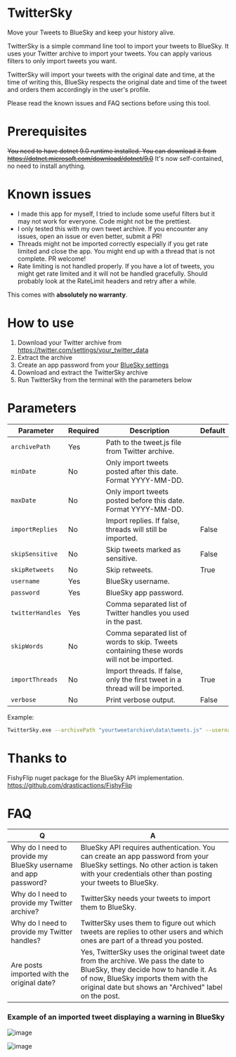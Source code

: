 # TwitterSky

Move your Tweets to BlueSky and keep your history alive.

TwitterSky is a simple command line tool to import your tweets to BlueSky. It uses your Twitter archive to import your tweets. 
You can apply various filters to only import tweets you want.

TwitterSky will import your tweets with the original date and time, at the time of writing this, BlueSky respects the original date and time of the tweet and orders them accordingly in the user's profile.

Please read the known issues and FAQ sections before using this tool.

# Prerequisites
~~You need to have dotnet 9.0 runtime installed. You can download it from https://dotnet.microsoft.com/download/dotnet/9.0~~ It's now self-contained, no need to install anything.

# Known issues
- I made this app for myself, I tried to include some useful filters but it may not work for everyone. Code might not be the prettiest.
- I only tested this with my own tweet archive. If you encounter any issues, open an issue or even better, submit a PR!
- Threads might not be imported correctly especially if you get rate limited and close the app. You might end up with a thread that is not complete. PR welcome!
- Rate limiting is not handled properly. If you have a lot of tweets, you might get rate limited and it will not be handled gracefully. Should probably look at the RateLimit headers and retry after a while.

This comes with **absolutely no warranty**.

# How to use
1. Download your Twitter archive from https://twitter.com/settings/your_twitter_data
2. Extract the archive
3. Create an app password from your [BlueSky settings](https://bsky.app/settings/app-passwords)
4. Download and extract the TwitterSky archive
5. Run TwitterSky from the terminal with the parameters below

# Parameters

| Parameter       | Required | Description                                                                 | Default |
|-----------------|----------|-----------------------------------------------------------------------------|---------|
| `archivePath`   | Yes      | Path to the tweet.js file from Twitter archive.                             |         |
| `minDate`       | No       | Only import tweets posted after this date. Format YYYY-MM-DD.               |         |
| `maxDate`       | No       | Only import tweets posted before this date. Format YYYY-MM-DD.              |         |
| `importReplies` | No       | Import replies. If false, threads will still be imported.                   | False   |
| `skipSensitive` | No       | Skip tweets marked as sensitive.                                            | False   |
| `skipRetweets`  | No       | Skip retweets.                                                              | True    |
| `username`      | Yes      | BlueSky username.                                                           |         |
| `password`      | Yes      | BlueSky app password.                                                       |         |
| `twitterHandles`| Yes      | Comma separated list of Twitter handles you used in the past.               |         |
| `skipWords`     | No       | Comma separated list of words to skip. Tweets containing these words will not be imported. |         |
| `importThreads` | No       | Import threads. If false, only the first tweet in a thread will be imported. |  True       |
| `verbose`       | No       | Print verbose output.                                                       | False   |

Example:
```bash
TwitterSky.exe --archivePath "yourtweetarchive\data\tweets.js" --username "yourbskyusername.bsky.social" --password "yourapppassword" --twitterHandles "handle1,handle2" --minDate "2012-10-10" --skipWords "pizza,hungry,money" --verbose
```

# Thanks to
FishyFlip nuget package for the BlueSky API implementation. https://github.com/drasticactions/FishyFlip

# FAQ

| **Q** | **A** |
|-------|-------|
| Why do I need to provide my BlueSky username and app password? | BlueSky API requires authentication. You can create an app password from your BlueSky settings. No other action is taken with your credentials other than posting your tweets to BlueSky. |
| Why do I need to provide my Twitter archive? | TwitterSky needs your tweets to import them to BlueSky. |
| Why do I need to provide my Twitter handles? | TwitterSky uses them to figure out which tweets are replies to other users and which ones are part of a thread you posted. |
| Are posts imported with the original date? | Yes, TwitterSky uses the original tweet date from the archive. We pass the date to BlueSky, they decide how to handle it. As of now, BlueSky imports them with the original date but shows an "Archived" label on the post. |

### Example of an imported tweet displaying a warning in BlueSky
![image](https://github.com/user-attachments/assets/3d95efd7-cfd5-4c2c-aa78-27817041b11b)

![image](https://github.com/user-attachments/assets/40e54ae2-d170-48e4-9a3a-7ed590d3b8f8)
